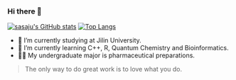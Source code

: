 ### Hi there 👋
[![sasaju's GitHub stats](https://readmestats.999857.xyz/api?username=sasaju)](https://github.com/anuraghazra/github-readme-stats)
[![Top Langs](https://readmestats.999857.xyz/api/top-langs/?username=sasaju&layout=compact)](https://github.com/anuraghazra/github-readme-stats)

- 🔭 I’m currently studying at Jilin University.
- 🌱 I’m currently learning C++, R, Quantum Chemistry and Bioinformatics.
- 🧑‍🎓 My undergraduate major is pharmaceutical preparations.


> The only way to do great work is to love what you do. 
